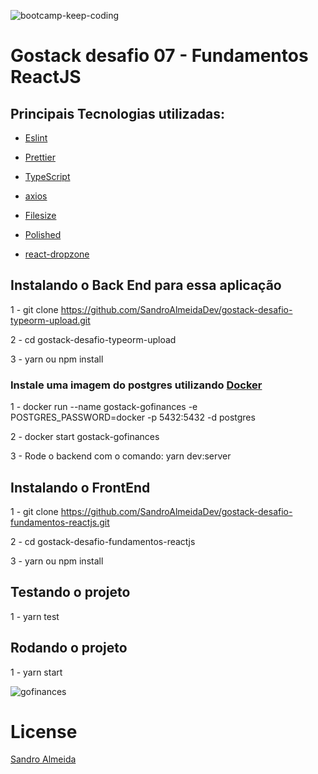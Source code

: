 ![bootcamp-keep-coding](https://user-images.githubusercontent.com/58606794/80931247-e2503080-8d8e-11ea-81c7-67ca728fb2a1.png)


# Gostack desafio 07 - Fundamentos ReactJS

## Principais Tecnologias utilizadas:

- [Eslint](https://eslint.org/)

- [Prettier](https://prettier.io/)

- [TypeScript](https://www.typescriptlang.org/)

- [axios](https://github.com/axios/axios)

- [Filesize](https://github.com/avoidwork/filesize.js)

- [Polished](https://polished.js.org/)

- [react-dropzone](https://react-dropzone.js.org/)

## Instalando o Back End para essa aplicação
1 - git clone https://github.com/SandroAlmeidaDev/gostack-desafio-typeorm-upload.git

2 - cd gostack-desafio-typeorm-upload

3 - yarn ou npm install

### Instale uma imagem do postgres utilizando [Docker](https://hub.docker.com/_/postgres)

1 - docker run --name gostack-gofinances -e POSTGRES_PASSWORD=docker -p 5432:5432 -d postgres

2 - docker start gostack-gofinances

3 - Rode o backend com o comando: 
    yarn dev:server

## Instalando o FrontEnd
1 - git clone https://github.com/SandroAlmeidaDev/gostack-desafio-fundamentos-reactjs.git

2 - cd gostack-desafio-fundamentos-reactjs

3 - yarn ou npm install

## Testando o projeto 
1 - yarn test

## Rodando o projeto 
1 - yarn start

![gofinances](https://user-images.githubusercontent.com/58606794/83834844-af6ac680-a6c5-11ea-93b8-f0a1abbf0b72.gif)


# License 

[Sandro Almeida](https://github.com/SandroAlmeidaDev)
